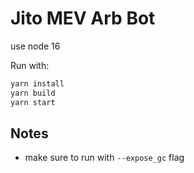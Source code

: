 # Jito MEV Arb Bot

use node 16

Run with:
```bash
yarn install
yarn build
yarn start
```

## Notes
- make sure to run with `--expose_gc` flag
